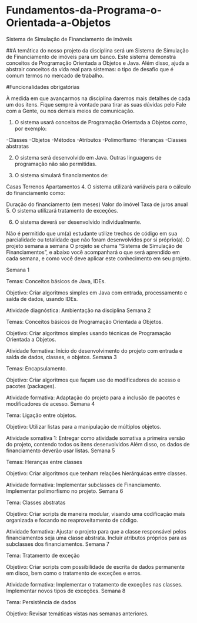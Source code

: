 # Fundamentos-da-Programa-o-Orientada-a-Objetos
Sistema de Simulação de Financiamento de imóveis

##A temática do nosso projeto da disciplina será um Sistema de Simulação de Financiamento de imóveis para um banco. Este sistema demonstra conceitos de Programação Orientada a Objetos e Java. Além disso, ajuda a abstrair conceitos da vida real para sistemas: o tipo de desafio que é comum termos no mercado de trabalho.

#Funcionalidades obrigatórias

 À medida em que avançarmos na disciplina daremos mais detalhes de cada um dos itens. Fique sempre à vontade para tirar as suas dúvidas pelo Fale com a Gente, ou nos demais meios de comunicação.

 1. O sistema usará conceitos de Programação Orientada a Objetos como, por exemplo:

-Classes
-Objetos
-Métodos
-Atributos
-Polimorfismo
-Heranças
-Classes abstratas

2. O sistema será desenvolvido em Java. Outras linguagens de programação não são permitidas.

3. O sistema simulará financiamentos de:

Casas
Terrenos
Apartamentos
4. O sistema utilizará variáveis para o cálculo do financiamento como:

Duração do financiamento (em meses)
Valor do imóvel
Taxa de juros anual
5. O sistema utilizará tratamento de exceções.

6. O sistema deverá ser desenvolvido individualmente.

Não é permitido que um(a) estudante utilize trechos de código em sua parcialidade ou totalidade que não foram desenvolvidos por si próprio(a).
O projeto semana a semana
O projeto se chama “Sistema de Simulação de Financiamentos”, e abaixo você acompanhará o que será aprendido em cada semana, e como você deve aplicar este conhecimento em seu projeto.

 Semana 1

 Temas: Conceitos básicos de Java, IDEs.

Objetivo: Criar algoritmos simples em Java com entrada, processamento e saída de dados, usando IDEs.

Atividade diagnóstica: Ambientação na disciplina
 Semana 2

 Temas: Conceitos básicos de Programação Orientada a Objetos.

Objetivo: Criar algoritmos simples usando técnicas de Programação Orientada a Objetos.

Atividade formativa: Início do desenvolvimento do projeto com entrada e saída de dados, classes, e objetos.
 Semana 3

 Temas: Encapsulamento.

Objetivo: Criar algoritmos que façam uso de modificadores de acesso e pacotes (packages).

Atividade formativa: Adaptação do projeto para a inclusão de pacotes e modificadores de acesso.
 Semana 4 

 Tema: Ligação entre objetos.

Objetivo: Utilizar listas para a manipulação de múltiplos objetos.

Atividade somativa 1: Entregar como atividade somativa a primeira versão do projeto, contendo todos os itens desenvolvidos Além disso, os dados de financiamento deverão usar listas.
 Semana 5

 Temas: Heranças entre classes

Objetivo: Criar algoritmos que tenham relações hierárquicas entre classes.

Atividade formativa: Implementar subclasses de Financiamento. Implementar polimorfismo no projeto.
 Semana 6

Tema: Classes abstratas

Objetivo: Criar scripts de maneira modular, visando uma codificação mais organizada e focando no reaproveitamento de código.

Atividade formativa: Ajustar o projeto para que a classe responsável pelos financiamentos seja uma classe abstrata. Incluir atributos próprios para as subclasses dos financiamentos.
 Semana 7

 Tema: Tratamento de exceção

Objetivo: Criar scripts com possibilidade de escrita de dados permanente em disco, bem como o tratamento de exceções e erros.

Atividade formativa: Implementar o tratamento de exceções nas classes. Implementar novos tipos de exceções.
 Semana 8 

 Tema: Persistência de dados

Objetivo: Revisar temáticas vistas nas semanas anteriores.
